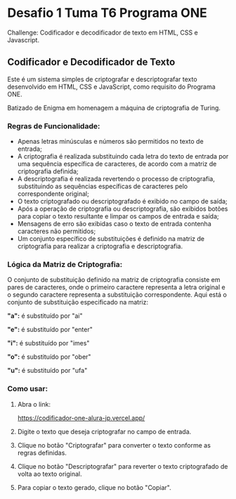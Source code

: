 # Desafio 1 Tuma T6 Programa ONE 

Challenge: Codificador e decodificador de texto em HTML, CSS e Javascript.

## Codificador e Decodificador de Texto

Este é um sistema simples de criptografar e descriptografar texto desenvolvido em HTML, CSS e JavaScript, como requisito do Programa ONE.

Batizado de Enigma em homenagem a máquina de criptografia de Turing.

### Regras de Funcionalidade:

- Apenas letras minúsculas e números são permitidos no texto de entrada;
- A criptografia é realizada substituindo cada letra do texto de entrada por uma sequência específica de caracteres, de acordo com a matriz de criptografia definida;
- A descriptografia é realizada revertendo o processo de criptografia, substituindo as sequências específicas de caracteres pelo correspondente original;
- O texto criptografado ou descriptografado é exibido no campo de saída;
- Após a operação de criptografia ou descriptografia, são exibidos botões para copiar o texto resultante e limpar os campos de entrada e saída;
- Mensagens de erro são exibidas caso o texto de entrada contenha caracteres não permitidos;
- Um conjunto específico de substituições é definido na matriz de criptografia para realizar a criptografia e descriptografia.

### Lógica da Matriz de Criptografia:

O conjunto de substituição definido na matriz de criptografia consiste em pares de caracteres, onde o primeiro caractere representa a letra original e o segundo caractere representa a substituição correspondente. Aqui está o conjunto de substituição especificado na matriz:

**"a":** é substituído por "ai"

**"e":** é substituído por "enter"

**"i":** é substituído por "imes"

**"o":** é substituído por "ober"

**"u":** é substituído por "ufa"

### Como usar:

1. Abra o link:
   
    https://codificador-one-alura-jp.vercel.app/
   
2. Digite o texto que deseja criptografar no campo de entrada.
3. Clique no botão "Criptografar" para converter o texto conforme as regras definidas.
4. Clique no botão "Descriptografar" para reverter o texto criptografado de volta ao texto original.
5. Para copiar o texto gerado, clique no botão "Copiar".
